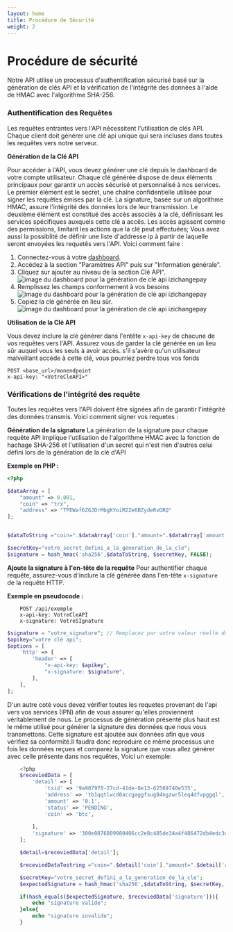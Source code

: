 ```yaml
---
layout: home
title: Procédure de Sécurité 
weight: 2
---
```


# Procédure de sécurité

Notre API utilise un processus d'authentification sécurisé basé sur la génération de clés API et la vérification de l'intégrité des données à l'aide de HMAC avec l'algorithme SHA-256.

### Authentification des Requêtes

Les requêtes entrantes vers l'API nécessitent l'utilisation de clés API. Chaque client doit générer une clé api unique qui sera incluses dans toutes les requêtes vers notre serveur.

**Génération de la Clé API** 

Pour accéder à l'API, vous devez générer une clé depuis le dashboard de votre compte utilisateur. Chaque clé générée dispose de deux éléments principaux pour garantir un accès sécurisé et personnalisé à nos services. Le premier élément est le secret, une chaîne confidentielle utilisée pour signer les requêtes émises par la clé. La signature, basée sur un algorithme HMAC, assure l'intégrité des données lors de leur transmission. Le deuxième élément est constitué des accès associés à la clé, définissant les services spécifiques auxquels cette clé a accès. Les accès agissent comme des permissions, limitant les actions que la clé peut effectuées; Vous avez aussi la possiblité de définir une liste d'addresse ip à partir de laquelle seront envoyées les requetês vers l'API. Voici comment faire :

1. Connectez-vous à votre [dashboard](https://pay.izichange.com/login).
2. Accédez à la section "Paramètres API" puis sur "Information générale".
3. Cliquez sur ajouter au niveau de la section Clé API".
![image du dashboard pour la génération de clé api izichangepay](/cryptogateway-project/assets/images/key1.png)
4. Remplissez les champs conformement à vos besoins
![image du dashboard pour la génération de clé api izichangepay](/cryptogateway-project/assets/images/key2.png) 
5. Copiez la clé générée en lieu sûr.
![image du dashboard pour la génération de clé api izichangepay](/cryptogateway-project/assets/images/key4.png)

**Utilisation de la Clé API** 

Vous devez inclure la clé générer dans l'entête `x-api-key` de chacune de vos requêtes vers l'API. Assurez vous de garder la clé générée en un lieu sûr auquel vous les seuls à avoir accès. s'il s'avère qu'un utilisateur malveillant accède à cette clé, vous pourriez perdre tous vos fonds

```
POST <base_url>/monendpoint
x-api-key: "<VotreCleAPI>"
```

### Vérifications de l'intégrité des requête

Toutes les requêtes vers l'API doivent être signées afin de garantir l'intégrité des données transmis. Voici comment signer vos requetes :

**Génération de la signature**
La génération de la signature pour chaque requête API implique l'utilisation de l'algorithme HMAC avec la fonction de hachage SHA-256 et l'utilisation d'un secret qui n'est rien d'autres celui défini lors de la génération de la clé d'API

**Exemple en PHP :**


``` php
<?php

$dataArray = [
    "amount" => 0.001,
    "coin" => "trx",
    "address" => "TPEWaf6ZGJDrMbgKYoiM2Ze6BZydeRvDRQ"
];


$dataToString ="coin=".$dataArray['coin']."amount=".$dataArray['amount']."address=".$dataArray['address'];

$secretKey="votre_secret_defini_a_la_generation_de_la_cle";
$signature = hash_hmac('sha256',$dataToString, $secretKey, FALSE);


```

**Ajoute la signature à l'en-tête de la requête**
Pour authentifier chaque requête, assurez-vous d'inclure la clé générée dans l'en-tête `x-signature` de la requête HTTP.

**Exemple en pseudocode :**

```
    POST /api/exemple
    x-api-key: VotreCleAPI
    x-signature: VotreSIgnature
```

```php
$signature = "votre_signature"; // Remplacez par votre valeur réelle de signature
$apikey="votre clé api";
$options = [
    'http' => [
        'header' => [
            "x-api-key: $apikey",
            "x-signature: $signature",
        ],
    ],
];
```

D'un autre coté vous devez vérifier toutes les requetes provenant de l'api vers vos services (IPN) afin de vous assurer qu'elles proviennent véritablement de nous. Le processus de génération présenté plus haut est le même utilisé pour générer la signature des données que nous vous transmettons. Cette signature est ajoutée aux données afin que vous vérifiez sa conformité.Il faudra donc reproduire ce même processus une fois les données reçues et comparez la signature que vous allez générer avec celle présente dans nos requêtes, Voici un exemple: 

```php
    <?php
    $receviedData = [
        'detail' => [
            'txid' => '9a907970-27cd-41de-8e13-62569740e535',
            'address' => 'tb1qqtlwcd0accgaggfsug84ngzwr5leq4dfvpggql',
            'amount' => '0.1',
            'status' => 'PENDING',
            'coin' => 'btc',
    
        ],
        'signature' => '300e0876809980406cc2e8c485de34a4f486472db4edc3d2a99c39874b782f75',
    ];

    $detail=$receviedData['detail'];

    $receviedDataTostring ="coin=".$detail['coin']."amount=".$detail['amount']."address=".$detail['address'];

    $secretKey="votre_secret_defini_a_la_generation_de_la_cle";
    $expectedSignature = hash_hmac('sha256',$dataToString, $secretKey, FALSE);

    if(hash_equals($expectedSignature, $receviedData['signature'])){
        echo "signature valide";
    }else{
        echo "signature invalide";
    }

```